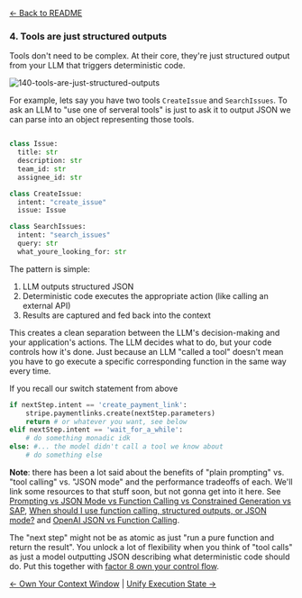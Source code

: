 [← Back to README](https://github.com/humanlayer/12-factor-agents/blob/main/README.md)

### 4. Tools are just structured outputs

Tools don't need to be complex. At their core, they're just structured output from your LLM that triggers deterministic code.

![140-tools-are-just-structured-outputs](https://github.com/humanlayer/12-factor-agents/blob/main/img/140-tools-are-just-structured-outputs.png)

For example, lets say you have two tools `CreateIssue` and `SearchIssues`. To ask an LLM to "use one of serveral tools" is just to ask it to output JSON we can parse into an object representing those tools.

```python

class Issue:
  title: str
  description: str
  team_id: str
  assignee_id: str

class CreateIssue:
  intent: "create_issue"
  issue: Issue

class SearchIssues:
  intent: "search_issues"
  query: str
  what_youre_looking_for: str
```

The pattern is simple:
1. LLM outputs structured JSON
3. Deterministic code executes the appropriate action (like calling an external API)
4. Results are captured and fed back into the context

This creates a clean separation between the LLM's decision-making and your application's actions. The LLM decides what to do, but your code controls how it's done. Just because an LLM "called a tool" doesn't mean you have to go execute a specific corresponding function in the same way every time.

If you recall our switch statement from above

```python
if nextStep.intent == 'create_payment_link':
    stripe.paymentlinks.create(nextStep.parameters)
    return # or whatever you want, see below
elif nextStep.intent == 'wait_for_a_while': 
    # do something monadic idk
else: #... the model didn't call a tool we know about
    # do something else
```

**Note**: there has been a lot said about the benefits of "plain prompting" vs. "tool calling" vs. "JSON mode" and the performance tradeoffs of each. We'll link some resources to that stuff soon, but not gonna get into it here. See [Prompting vs JSON Mode vs Function Calling vs Constrained Generation vs SAP](https://www.boundaryml.com/blog/schema-aligned-parsing), [When should I use function calling, structured outputs, or JSON mode?](https://www.vellum.ai/blog/when-should-i-use-function-calling-structured-outputs-or-json-mode#:~:text=We%20don%27t%20recommend%20using%20JSON,always%20use%20Structured%20Outputs%20instead) and [OpenAI JSON vs Function Calling](https://docs.llamaindex.ai/en/stable/examples/llm/openai_json_vs_function_calling/).

The "next step" might not be as atomic as just "run a pure function and return the result". You unlock a lot of flexibility when you think of "tool calls" as just a model outputting JSON describing what deterministic code should do. Put this together with [factor 8 own your control flow](https://github.com/humanlayer/12-factor-agents/blob/main/content/factor-8-own-your-control-flow.md).

[← Own Your Context Window](./factor-3-own-your-context-window.md) | [Unify Execution State →](./factor-5-unify-execution-state.md)
